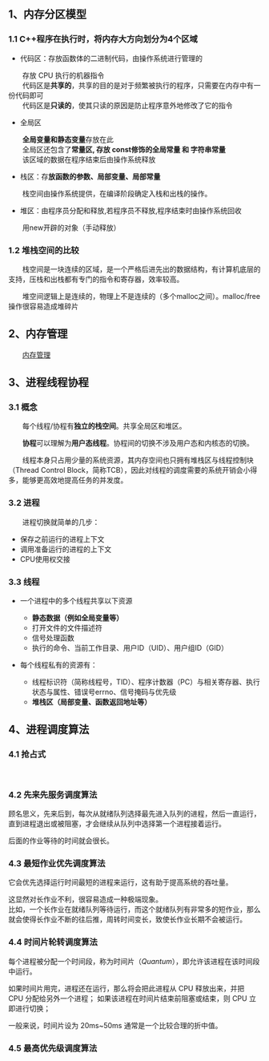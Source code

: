 ## 1、内存分区模型

### 1.1 C++程序在执行时，将内存大方向划分为4个区域

+ 代码区：存放函数体的二进制代码，由操作系统进行管理的

&emsp;&emsp;存放 CPU 执行的机器指令  
&emsp;&emsp;代码区是**共享的**，共享的目的是对于频繁被执行的程序，只需要在内存中有一份代码即可  
&emsp;&emsp;代码区是**只读的**，使其只读的原因是防止程序意外地修改了它的指令

+ 全局区

&emsp;&emsp;**全局变量和静态变量**存放在此  
&emsp;&emsp;全局区还包含了**常量区, 存放 const修饰的全局常量 和 字符串常量**  
&emsp;&emsp;该区域的数据在程序结束后由操作系统释放

+ 栈区：存**放函数的参数、局部变量、局部常量**

&emsp;&emsp;栈空间由操作系统提供，在编译阶段确定入栈和出栈的操作。

+ 堆区：由程序员分配和释放,若程序员不释放,程序结束时由操作系统回收

&emsp;&emsp;用new开辟的对象（手动释放）

### 1.2 堆栈空间的比较

&emsp;&emsp;栈空间是一块连续的区域，是一个严格后进先出的数据结构，有计算机底层的支持，压栈和出栈都有专门的指令和寄存器，效率较高。

&emsp;&emsp;堆空间逻辑上是连续的，物理上不是连续的（多个malloc之间）。malloc/free操作很容易造成堆碎片

## 2、内存管理

&emsp;&emsp;[内存管理](./03.内存管理.md)

## 3、进程线程协程

### 3.1 概念

&emsp;&emsp;每个线程/协程有**独立的栈空间**。共享全局区和堆区。   

&emsp;&emsp;**协程**可以理解为**用户态线程**。协程间的切换不涉及用户态和内核态的切换。  

&emsp;&emsp;线程本身只占用少量的系统资源，其内存空间也只拥有堆栈区与线程控制块（Thread Control Block，简称TCB），因此对线程的调度需要的系统开销会小得多，能够更高效地提高任务的并发度。

### 3.2 进程

&emsp;&emsp;进程切换就简单的几步：

+ 保存之前运行的进程上下文
+ 调用准备运行的进程的上下文
+ CPU使用权交接

### 3.3 线程

+ 一个进程中的多个线程共享以下资源
 
  - **静态数据（例如全局变量等）**  
  - 打开文件的文件描述符  
  - 信号处理函数  
  - 执行的命令、当前工作目录、用户ID（UID）、用户组ID（GID） 
 
+ 每个线程私有的资源有：  

  - 线程标识符（简称线程号，TID）、程序计数器（PC）与相关寄存器、执行状态与属性、错误号errno、信号掩码与优先级  
  - **堆栈区（局部变量、函数返回地址等）**

## 4、进程调度算法

### 4.1 抢占式

&emsp;&emsp;

### 4.2 先来先服务调度算法

顾名思义，先来后到，每次从就绪队列选择最先进入队列的进程，然后一直运行，直到进程退出或被阻塞，才会继续从队列中选择第一个进程接着运行。

后面的作业等待的时间就会很长。

### 4.3 最短作业优先调度算法

它会优先选择运行时间最短的进程来运行，这有助于提高系统的吞吐量。

这显然对长作业不利，很容易造成一种极端现象。  
比如，一个长作业在就绪队列等待运行，而这个就绪队列有非常多的短作业，那么就会使得长作业不断的往后推，周转时间变长，致使长作业长期不会被运行。

### 4.4 时间片轮转调度算法

每个进程被分配一个时间段，称为时间片（*Quantum*），即允许该进程在该时间段中运行。

如果时间片用完，进程还在运行，那么将会把此进程从 CPU 释放出来，并把 CPU 分配给另外一个进程；
如果该进程在时间片结束前阻塞或结束，则 CPU 立即进行切换；

一般来说，时间片设为 20ms~50ms 通常是一个比较合理的折中值。

### 4.5 最高优先级调度算法